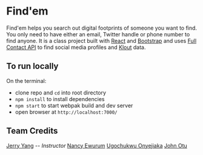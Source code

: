 # Find'em

Find'em helps you search out digital footprints of someone you want to find. 
You only need to have either an email, Twitter handle or phone number to find anyone.
It is a class project built with [React](https://facebook.github.io/react/) and [Bootstrap](http://getbootstrap.com/) and uses [Full Contact API](https://support.fullcontact.com/hc/en-us) to find social media profiles and [Klout](https://klout.com/home) data.

## To run locally
On the terminal:
* clone repo and `cd` into root directory
* `npm install` to install dependencies
* `npm start` to start webpak build and dev server
* open browser at `http://localhost:7000/`

## Team Credits
[Jerry Yang](https://github.com/imjerryyang) -- _Instructor_
[Nancy Ewurum](https://github.com/nancee1)
[Ugochukwu Onyejiaka](https://github.com/ugofred)
[John Otu](https://github.com/johnotu)